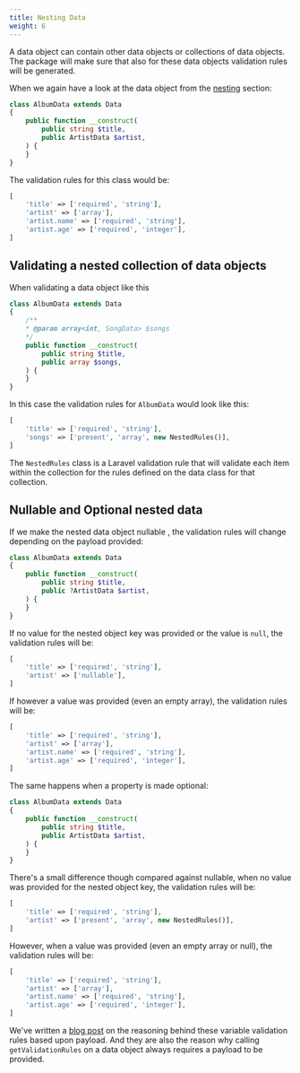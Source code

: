 ```yaml
---
title: Nesting Data
weight: 6
---
```


A data object can contain other data objects or collections of data objects. The package will make sure that also for these data objects validation rules will be generated.

When we again have a look at the data object from the [nesting](/docs/laravel-data/v4/as-a-data-transfer-object/nesting) section:

```php
class AlbumData extends Data
{
    public function __construct(
        public string $title,
        public ArtistData $artist,
    ) {
    }
}
```

The validation rules for this class would be:

```php
[
    'title' => ['required', 'string'],
    'artist' => ['array'],
    'artist.name' => ['required', 'string'],
    'artist.age' => ['required', 'integer'],
]
```

## Validating a nested collection of data objects

When validating a data object like this

```php
class AlbumData extends Data
{
    /**
    * @param array<int, SongData> $songs
    */
    public function __construct(
        public string $title,
        public array $songs,
    ) {
    }
}
```

In this case the validation rules for `AlbumData` would look like this:

```php
[
    'title' => ['required', 'string'],
    'songs' => ['present', 'array', new NestedRules()],
]
```

The `NestedRules` class is a Laravel validation rule that will validate each item within the collection for the rules defined on the data class for that collection. 

## Nullable and Optional nested data

If we make the nested data object nullable , the validation rules will change depending on the payload provided:

```php
class AlbumData extends Data
{
    public function __construct(
        public string $title,
        public ?ArtistData $artist,
    ) {
    }
}
```

If no value for the nested object key was provided or the value is `null`, the validation rules will be:

```php
[
    'title' => ['required', 'string'],
    'artist' => ['nullable'],
]
```

If however a value was provided (even an empty array), the validation rules will be:

```php
[
    'title' => ['required', 'string'],
    'artist' => ['array'],
    'artist.name' => ['required', 'string'],
    'artist.age' => ['required', 'integer'],
]
```

The same happens when a property is made optional:

```php
class AlbumData extends Data
{
    public function __construct(
        public string $title,
        public ArtistData $artist,
    ) {
    }
}
```

There's a small difference though compared against nullable, when no value was provided for the nested object key, the validation rules will be:

```php
[
    'title' => ['required', 'string'],
    'artist' => ['present', 'array', new NestedRules()],
]
```

However, when a value was provided (even an empty array or null), the validation rules will be:

```php
[
    'title' => ['required', 'string'],
    'artist' => ['array'],
    'artist.name' => ['required', 'string'],
    'artist.age' => ['required', 'integer'],
]
```

We've written a [blog post](https://flareapp.io/blog/fixing-nested-validation-in-laravel) on the reasoning behind these variable validation rules based upon payload. And they are also the reason why calling `getValidationRules` on a data object always requires a payload to be provided.
